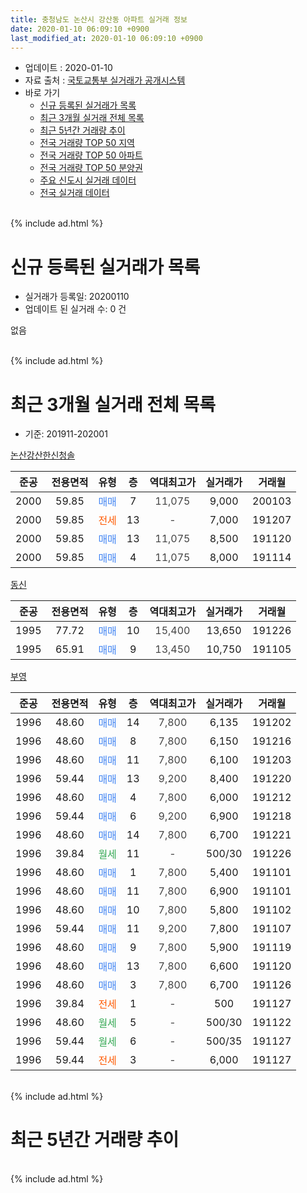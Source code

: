 ```yaml
---
title: 충청남도 논산시 강산동 아파트 실거래 정보
date: 2020-01-10 06:09:10 +0900
last_modified_at: 2020-01-10 06:09:10 +0900
---
```


* 업데이트 : 2020-01-10
* 자료 출처 : [국토교통부 실거래가 공개시스템](http://rt.molit.go.kr)
* 바로 가기
    * [신규 등록된 실거래가 목록](#신규-등록된-실거래가-목록)
    * [최근 3개월 실거래 전체 목록](#최근-3개월-실거래-전체-목록)
    * [최근 5년간 거래량 추이](#최근-5년간-거래량-추이)
    * [전국 거래량 TOP 50 지역](https://inasie.github.io/apt-trade-info/최근-3개월-전국에서-가장-거래가-많이-발생한-지역)
    * [전국 거래량 TOP 50 아파트](https://inasie.github.io/apt-trade-info/최근-3개월-전국에서-가장-거래가-많이-발생한-아파트)
    * [전국 거래량 TOP 50 분양권](https://inasie.github.io/apt-trade-info/최근-3개월-전국에서-가장-거래가-많이-발생한-분양권)
    * [주요 신도시 실거래 데이터](https://inasie.github.io/apt-trade-info/주요-신도시)
    * [전국 실거래 데이터](https://inasie.github.io/apt-trade-info/전국)
<br>
{% include ad.html %}
<br>

# 신규 등록된 실거래가 목록
* 실거래가 등록일: 20200110
* 업데이트 된 실거래 수: 0 건

없음

<br>
{% include ad.html %}
<br>

# 최근 3개월 실거래 전체 목록
* 기준: 201911-202001


[논산강산한신청솔](https://search.naver.com/search.naver?query=%EC%B6%A9%EC%B2%AD%EB%82%A8%EB%8F%84+%EB%85%BC%EC%82%B0%EC%8B%9C+%EA%B0%95%EC%82%B0%EB%8F%99+%EB%85%BC%EC%82%B0%EA%B0%95%EC%82%B0%ED%95%9C%EC%8B%A0%EC%B2%AD%EC%86%94)

|준공|전용면적|유형|층|역대최고가|실거래가|거래월|
|:---:|:---:|:---:|:---:|:---:|:---:|:---:|
|2000|59.85|<span style="color:#4285f3">매매</span>|7|<span style="color:#444444">11,075</span>|9,000|200103|
|2000|59.85|<span style="color:#ff5a00">전세</span>|13|<span style="color:#444444">-</span>|7,000|191207|
|2000|59.85|<span style="color:#4285f3">매매</span>|13|<span style="color:#444444">11,075</span>|8,500|191120|
|2000|59.85|<span style="color:#4285f3">매매</span>|4|<span style="color:#444444">11,075</span>|8,000|191114|

[동신](https://search.naver.com/search.naver?query=%EC%B6%A9%EC%B2%AD%EB%82%A8%EB%8F%84+%EB%85%BC%EC%82%B0%EC%8B%9C+%EA%B0%95%EC%82%B0%EB%8F%99+%EB%8F%99%EC%8B%A0)

|준공|전용면적|유형|층|역대최고가|실거래가|거래월|
|:---:|:---:|:---:|:---:|:---:|:---:|:---:|
|1995|77.72|<span style="color:#4285f3">매매</span>|10|<span style="color:#444444">15,400</span>|13,650|191226|
|1995|65.91|<span style="color:#4285f3">매매</span>|9|<span style="color:#444444">13,450</span>|10,750|191105|

[부영](https://search.naver.com/search.naver?query=%EC%B6%A9%EC%B2%AD%EB%82%A8%EB%8F%84+%EB%85%BC%EC%82%B0%EC%8B%9C+%EA%B0%95%EC%82%B0%EB%8F%99+%EB%B6%80%EC%98%81)

|준공|전용면적|유형|층|역대최고가|실거래가|거래월|
|:---:|:---:|:---:|:---:|:---:|:---:|:---:|
|1996|48.60|<span style="color:#4285f3">매매</span>|14|<span style="color:#444444">7,800</span>|6,135|191202|
|1996|48.60|<span style="color:#4285f3">매매</span>|8|<span style="color:#444444">7,800</span>|6,150|191216|
|1996|48.60|<span style="color:#4285f3">매매</span>|11|<span style="color:#444444">7,800</span>|6,100|191203|
|1996|59.44|<span style="color:#4285f3">매매</span>|13|<span style="color:#444444">9,200</span>|8,400|191220|
|1996|48.60|<span style="color:#4285f3">매매</span>|4|<span style="color:#444444">7,800</span>|6,000|191212|
|1996|59.44|<span style="color:#4285f3">매매</span>|6|<span style="color:#444444">9,200</span>|6,900|191218|
|1996|48.60|<span style="color:#4285f3">매매</span>|14|<span style="color:#444444">7,800</span>|6,700|191221|
|1996|39.84|<span style="color:#34a853">월세</span>|11|<span style="color:#444444">-</span>|500/30|191226|
|1996|48.60|<span style="color:#4285f3">매매</span>|1|<span style="color:#444444">7,800</span>|5,400|191101|
|1996|48.60|<span style="color:#4285f3">매매</span>|11|<span style="color:#444444">7,800</span>|6,900|191101|
|1996|48.60|<span style="color:#4285f3">매매</span>|10|<span style="color:#444444">7,800</span>|5,800|191102|
|1996|59.44|<span style="color:#4285f3">매매</span>|11|<span style="color:#444444">9,200</span>|7,800|191107|
|1996|48.60|<span style="color:#4285f3">매매</span>|9|<span style="color:#444444">7,800</span>|5,900|191119|
|1996|48.60|<span style="color:#4285f3">매매</span>|13|<span style="color:#444444">7,800</span>|6,600|191120|
|1996|48.60|<span style="color:#4285f3">매매</span>|3|<span style="color:#444444">7,800</span>|6,700|191126|
|1996|39.84|<span style="color:#ff5a00">전세</span>|1|<span style="color:#444444">-</span>|500|191127|
|1996|48.60|<span style="color:#34a853">월세</span>|5|<span style="color:#444444">-</span>|500/30|191122|
|1996|59.44|<span style="color:#34a853">월세</span>|6|<span style="color:#444444">-</span>|500/35|191127|
|1996|59.44|<span style="color:#ff5a00">전세</span>|3|<span style="color:#444444">-</span>|6,000|191127|


<br>
{% include ad.html %}
<br>

# 최근 5년간 거래량 추이


<div style="width:100%;">
    <canvas id="deal_progress" height="200"></canvas>
</div>

<script>
new Chart(document.getElementById("deal_progress"), {
    type: 'line',
    data: {
        labels: ['201501','201502','201503','201504','201505','201506','201507','201508','201509','201510','201511','201512','201601','201602','201603','201604','201605','201606','201607','201608','201609','201610','201611','201612','201701','201702','201703','201704','201705','201706','201707','201708','201709','201710','201711','201712','201801','201802','201803','201804','201805','201806','201807','201808','201809','201810','201811','201812','201901','201902','201903','201904','201905','201906','201907','201908','201909','201910','201911','201912','202001'],
        datasets: [{
            label: '매매',
            pointRadius: 1,
            data: [24, 10, 21, 12, 11, 17, 23, 14, 14, 23, 22, 7, 16, 13, 19, 17, 23, 19, 12, 6, 15, 16, 14, 12, 13, 12, 17, 22, 16, 20, 17, 11, 20, 3, 11, 8, 14, 10, 8, 14, 20, 9, 8, 8, 7, 10, 9, 11, 15, 11, 12, 17, 7, 11, 7, 1, 13, 12, 10, 8, 1],
            borderColor: "rgba(255, 201, 14, 1)",
            backgroundColor: "rgba(255, 201, 14, 0.5)",
            fill: false,
            lineTension: 0
        },{
            label: '전월세',
            pointRadius: 1,
            data: [16, 5, 10, 10, 6, 6, 8, 4, 8, 13, 10, 5, 13, 9, 12, 6, 6, 5, 9, 2, 2, 11, 6, 7, 8, 10, 10, 6, 10, 7, 6, 8, 4, 5, 5, 6, 0, 9, 4, 4, 6, 2, 4, 3, 5, 7, 5, 5, 4, 10, 9, 3, 5, 4, 5, 10, 4, 5, 4, 2, 0],
            borderColor: "rgba(0, 141, 185, 1)",
            backgroundColor: "rgba(0, 141, 185, 0.5)",
            fill: false,
            lineTension: 0
        }
        ]
    },
    options: {
        responsive: true,
        title: {
            display: false
        },
        tooltips: {
            mode: 'index',
            intersect: false
        },
        hover: {
            mode: 'nearest',
            intersect: true
        },
        scales: {
            xAxes: [{
                display: true,
                scaleLabel: {
                    display: true,
                    labelString: '년/월'
                }
            }],
            yAxes: [{
                display: true,
                ticks: {
                    suggestedMin: 0,
                },
                scaleLabel: {
                    display: true,
                    labelString: '실거래 수'
                }
            }]
        }
    }
});

</script>


<br>
{% include ad.html %}
<br>


